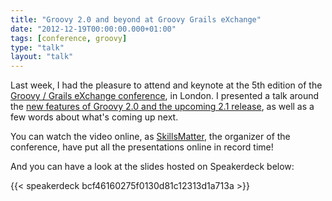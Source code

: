 ```yaml
---
title: "Groovy 2.0 and beyond at Groovy Grails eXchange"
date: "2012-12-19T00:00:00.000+01:00"
tags: [conference, groovy]
type: "talk"
layout: "talk"
---
```


Last week, I had the pleasure to attend and keynote at the 5th edition of the [Groovy / Grails eXchange conference](http://skillsmatter.com/event/groovy-grails/groovy-grails-exchange-2012), in London. I presented a talk around the [new features of Groovy 2.0 and the upcoming 2.1 release](http://skillsmatter.com/podcast/groovy-grails/keynote-speech), as well as a few words about what's coming up next.  

You can watch the video online, as [SkillsMatter](http://skillsmatter.com/), the organizer of the conference, have put all the presentations online in record time!  

And you can have a look at the slides hosted on Speakerdeck below:

{{< speakerdeck bcf46160275f0130d81c12313d1a713a >}}

